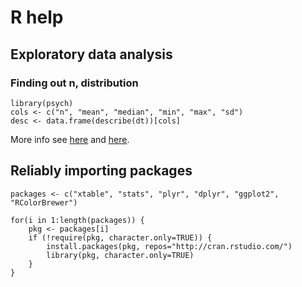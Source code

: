 # R help

## Exploratory data analysis

### Finding out n, distribution

    library(psych)
    cols <- c("n", "mean", "median", "min", "max", "sd")
    desc <- data.frame(describe(dt))[cols]

More info see [here](http://www.statmethods.net/stats/descriptives.html) and [here](http://www.ats.ucla.edu/stat/r/faq/collapse.htm).


## Reliably importing packages

    packages <- c("xtable", "stats", "plyr", "dplyr", "ggplot2", "RColorBrewer")
    
    for(i in 1:length(packages)) {
    	pkg <- packages[i]
    	if (!require(pkg, character.only=TRUE)) {
    		install.packages(pkg, repos="http://cran.rstudio.com/")
    		library(pkg, character.only=TRUE)
    	}
    }
